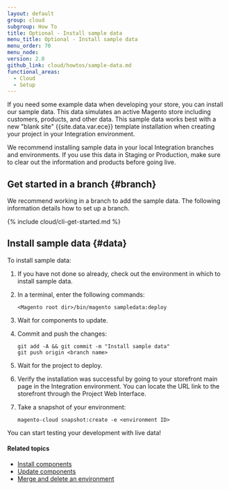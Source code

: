 ```yaml
---
layout: default
group: cloud
subgroup: How To
title: Optional - Install sample data
menu_title: Optional - Install sample data
menu_order: 70
menu_node:
version: 2.0
github_link: cloud/howtos/sample-data.md
functional_areas:
  - Cloud
  - Setup
---
```


If you need some example data when developing your store, you can install our sample data. This data simulates an active Magento store including customers, products, and other data. This sample data works best with a new "blank site" {{site.data.var.ece}} template installation when creating your project in your Integration environment.

We recommend installing sample data in your local Integration branches and environments. If you use this data in Staging or Production, make sure to clear out the information and products before going live.

## Get started in a branch {#branch}
We recommend working in a branch to add the sample data. The following information details how to set up a branch.

{% include cloud/cli-get-started.md %}

## Install sample data {#data}
To install sample data:

1.	If you have not done so already, check out the environment in which to install sample data.
2.	In a terminal, enter the following commands:

		<Magento root dir>/bin/magento sampledata:deploy
3.	Wait for components to update.
4.	Commit and push the changes:

		git add -A && git commit -m "Install sample data"
		git push origin <branch name>
5.	Wait for the project to deploy.
6.	Verify the installation was successful by going to your storefront main page in the Integration environment. You can locate the URL link to the storefront through the Project Web Interface.
7.	Take a snapshot of your environment:

		magento-cloud snapshot:create -e <environment ID>

You can start testing your development with live data!

#### Related topics
*	[Install components]({{page.baseurl}}cloud/howtos/install-components.html)
*	[Update components]({{page.baseurl}}cloud/howtos/update-components.html)
*	[Merge and delete an environment]({{page.baseurl}}cloud/howtos/environment-tutorial-env-merge.html)
